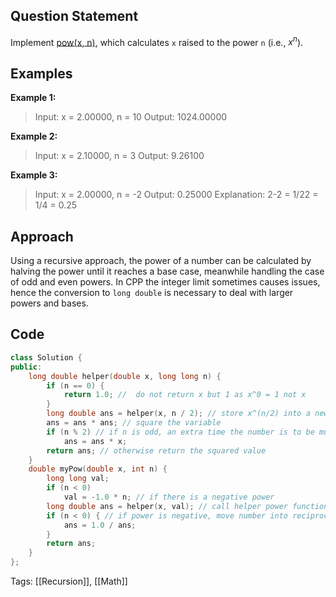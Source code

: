 ## Question Statement
Implement [pow(x, n)](http://www.cplusplus.com/reference/valarray/pow/), which calculates `x` raised to the power `n` (i.e., $x^n$).
## Examples
**Example 1:**
>Input: x = 2.00000, n = 10
>Output: 1024.00000

**Example 2:**
>Input: x = 2.10000, n = 3
Output: 9.26100

**Example 3:**
>Input: x = 2.00000, n = -2
>Output: 0.25000
>Explanation: 2-2 = 1/22 = 1/4 = 0.25
## Approach
Using a recursive approach, the power of a number can be calculated by halving the power until it reaches a base case, meanwhile handling the case of odd and even powers. In CPP the integer limit sometimes causes issues, hence the conversion to `long double` is necessary to deal with larger powers and bases.
## Code
```cpp
class Solution {
public:
    long double helper(double x, long long n) {
        if (n == 0) {
            return 1.0; //  do not return x but 1 as x^0 = 1 not x
        }
        long double ans = helper(x, n / 2); // store x^(n/2) into a new variable
        ans = ans * ans; // square the variable
        if (n % 2) // if n is odd, an extra time the number is to be multiplied
            ans = ans * x;
        return ans; // otherwise return the squared value
    }
    double myPow(double x, int n) {
        long long val;
        if (n < 0)
            val = -1.0 * n; // if there is a negative power
        long double ans = helper(x, val); // call helper power function
        if (n < 0) { // if power is negative, move number into reciprocal
            ans = 1.0 / ans;
        }
        return ans;
    }
};
```
Tags: [[Recursion]], [[Math]]